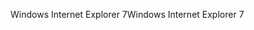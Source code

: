 <span data-ttu-id="45a70-101">Windows Internet Explorer 7</span><span class="sxs-lookup"><span data-stu-id="45a70-101">Windows Internet Explorer 7</span></span>
